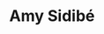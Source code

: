 ---
layout: team_member
identifier: amy
title: Amy Sidibé
organization: uh
img: amy.png
organization_full: University of Helsinki
role: PhD Student
bio_brief: |
  Amy Sidibé is a PhD student at the University of Helsinki.
  Her research interests are in mobile computing and security.
bio_full: None
---